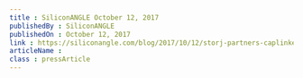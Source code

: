 ```yaml
---
title : SiliconANGLE October 12, 2017
publishedBy : SiliconANGLE
publishedOn : October 12, 2017
link : https://siliconangle.com/blog/2017/10/12/storj-partners-caplinked-bring-blockchain-storage-enterprise-documentation/
articleName : 
class : pressArticle
---
```

